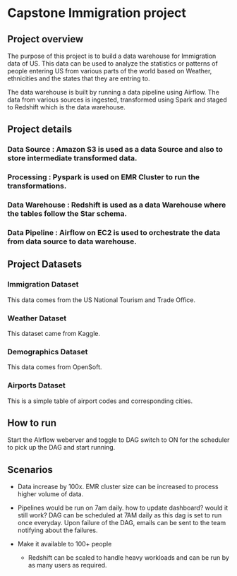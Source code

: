 # Capstone Immigration project

## Project overview

The purpose of this project is to build a data warehouse for Immigration data of US. This data can be used to analyze the statistics or patterns of people entering US 
from various parts of the world based on Weather, ethnicities and the states that they are entring to.

The data warehouse is built by running a data pipeline using Airflow. The data from various sources is ingested, transformed using Spark and staged to Redshift which is
the data warehouse.

## Project details

### Data Source    : Amazon S3 is used as a data Source and also to store intermediate transformed data.
### Processing     : Pyspark is used on EMR Cluster to run the transformations.
### Data Warehouse : Redshift is used as a data Warehouse where the tables follow the Star schema.
### Data Pipeline  : Airflow on EC2 is used to orchestrate the data from data source to data warehouse.


## Project Datasets

### Immigration Dataset

This data comes from the US National Tourism and Trade Office. 

### Weather Dataset

This dataset came from Kaggle. 

### Demographics Dataset

This data comes from OpenSoft. 

### Airports Dataset

This is a simple table of airport codes and corresponding cities.  


## How to run

Start the AIrflow weberver and toggle to DAG switch to ON for the scheduler to pick up the DAG and start running.



## Scenarios
- Data increase by 100x. 
    EMR cluster size can be increased to process higher volume of data.


- Pipelines would be run on 7am daily. how to update dashboard? would it still work?
   DAG can be scheduled at 7AM daily as this dag is set to run once everyday. Upon failure of the DAG, emails can be sent to the team notifying about the failures.


- Make it available to 100+ people
    - Redshift can be scaled to handle heavy workloads and can be run by as many users as required.
